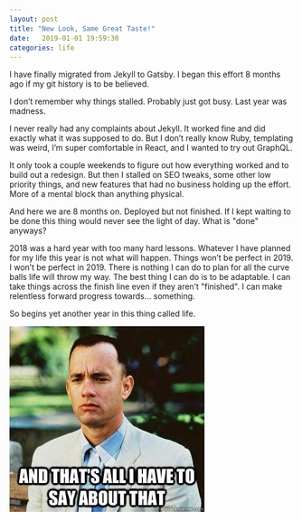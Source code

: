 ```yaml
---
layout: post
title: "New Look, Same Great Taste!"
date:   2019-01-01 19:59:30
categories: life
---
```


I have finally migrated from Jekyll to Gatsby. I began this effort 8 months ago if my git history is to be believed.

I don’t remember why things stalled. Probably just got busy. Last year was madness.

I never really had any complaints about Jekyll. It worked fine and did exactly what it was supposed to do. But I don’t really know Ruby, templating was weird, I’m super comfortable in React, and I wanted to try out GraphQL. 

It only took a couple weekends to figure out how everything worked and to build out a redesign. But then I stalled on SEO tweaks, some other low priority things, and new features that had no business holding up the effort. More of a mental block than anything physical.

And here we are 8 months on. Deployed but not finished. If I kept waiting to be done this thing would never see the light of day. What is "done" anyways?

2018 was a hard year with too many hard lessons. Whatever I have planned for my life this year is not what will happen. Things won’t be perfect in 2019. I won’t be perfect in 2019. There is nothing I can do to plan for all the curve balls life will throw my way. The best thing I can do is to be adaptable. I can take things across the finish line even if they aren’t "finished". I can make relentless forward progress towards… something.

So begins yet another year in this thing called life.

![that's all I have to say about that](../../images/forest-gump.jpg)